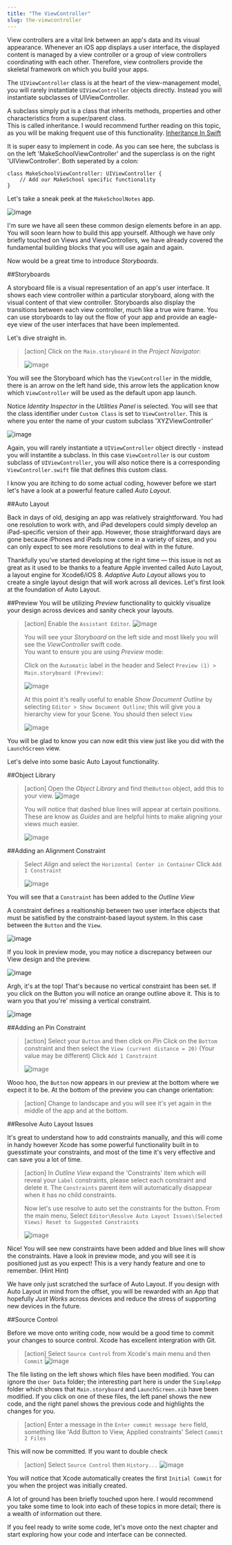 ```yaml
---
title: "The ViewController"
slug: the-viewcontroller
---     
```


View controllers are a vital link between an app's data and its visual appearance. Whenever an iOS app displays a user interface, the displayed content is managed by a view controller or a group of view controllers coordinating with each other. Therefore, view controllers provide the skeletal framework on which you build your apps.

The `UIViewController` class is at the heart of the view-management model, you will rarely instantiate `UIViewController` objects directly. Instead you will instantiate subclasses of UIViewController.

A subclass simply put is a class that inherits methods, properties and other characteristics from a super/parent class.  
This is called inheritance. I would recommend further reading on this topic, as you will be making frequent use of this functionality. [Inheritance In Swift](https://developer.apple.com/library/ios/documentation/Swift/Conceptual/Swift_Programming_Language/Inheritance.html)

It is super easy to implement in code. As you can see here, the subclass is on the left 'MakeSchoolViewController' and the superclass is on the right 'UIViewController'. Both seperated by a colon: 

	class MakeSchoolViewController: UIViewController {
		// Add our MakeSchool specific functionality
	}

Let's take a sneak peek at the `MakeSchoolNotes` app.

![image](makeschool_notes_preview.png)

I'm sure we have all seen these common design elements before in an app. You will soon learn how to build this app yourself. 
Although we have only briefly touched on Views and ViewControllers, we have already covered the fundamental building blocks that you will use again and again.

Now would be a great time to introduce *Storyboards*.

##Storyboards
 
A storyboard file is a visual representation of an app's user interface. It shows each view controller within a particular storyboard, along with the visual content of that view controller. Storyboards also display the transitions between each view controller, much like a true wire frame. You can use storyboards to lay out the flow of your app and provide an eagle-eye view of the user interfaces that have been implemented.

Let's dive straight in. 

> [action]
> Click on the `Main.storyboard` in the *Project Navigator*:
>
> ![image](storyboard_1.png)

You will see the Storyboard which has the `ViewController` in the middle, there is an arrow on the left hand side, this arrow lets the application know which `ViewController` will be used as the default 
upon app launch.

Notice *Identity Inspector* in the *Utilities Panel* is selected. You will see that the class identifier under `Custom Class` is set to `ViewController`. This is where you enter the name of your custom subclass 'XYZViewController'

![image](identity_inspector.png)

Again, you will rarely instantiate a `UIViewController` object directly - instead you will instantite a subclass. In this case `ViewController` is our custom subclass of `UIViewController`, you will also
notice there is a corresponding `ViewController.swift` file that defines this custom class.

I know you are itching to do some actual coding, however before we start let's have a look at a powerful feature called *Auto Layout*.

##Auto Layout

Back in days of old, desiging an app was relatively straightforward.  You had one resolution to work with, and iPad developers could simply develop an iPad-specific version of their app. However, those straightforward days 
are gone because iPhones and iPads now come in a variety of sizes, and you can only expect to see more resolutions to deal with in the future.

Thankfully you've started developing at the right time — this issue is not as great as it used to be thanks to a feature Apple invented called Auto Layout, a layout engine for Xcode6/iOS 8. *Adaptive Auto Layout* allows you to create a single layout design that will work across all devices. Let's first look at the foundation of Auto Layout.

##Preview
You will be utilizing *Preview* functionality to quickly visualize your design across devices and sanity check your layouts.

> [action]
> Enable the `Assistant Editor`.
> ![image](assistant_editor.png)
>
> You will see your *Storyboard* on the left side and most likely you will see the *ViewController* swift code.  
> You want to ensure you are using *Preview* mode: 
>
> Click on the `Automatic` label in the header and Select `Preview (1) > Main.storyboard (Preview)`:
>
> ![image](assistant_select_preview.png)
>
> At this point it's really useful to enable *Show Document Outline* by selecting `Editor > Show Document Outline`; this will give you a hierarchy view for your Scene. You should then select `View`
>
> ![image](storyboard_outline_preview.png)

You will be glad to know you can now edit this view just like you did with the `LaunchScreen` view.

Let's delve into some basic Auto Layout functionality.

##Object Library

> [action]
> Open the *Object Library* and find the`Button` object, add this to your view.
> ![image](object_library.png)
>
> You will notice that dashed blue lines will appear at certain positions. These are know as *Guides* and are helpful hints to make aligning your views much easier.
> 
> ![image](view_guidelines.png)

##Adding an Alignment Constraint

> Select *Align* and select the `Horizontal Center in Container`
> Click `Add 1 Constraint`
>
> ![image](constraint_align.png)
 
You will see that a `Constraint` has been added to the *Outline View*
  
A constraint defines a realtionship between two user interface objects that must be satisfied by the constraint-based
layout system.  In this case between the `Button` and the `View`.
 
![image](outline_constraint.png)

If you look in preview mode, you may notice a discrepancy between our View design and the preview.

![image](preview_wrong.png)

Argh, it's at the top! That's because no vertical constraint has been set.  If you click on the Button you will notice an orange outline above it. This is to warn you that you're' missing a vertical constraint.

![image](constraint_warning.png)

##Adding an Pin Constraint

> [action]
> Select your `Button` and then click on *Pin*
> Click on the `Bottom` constraint and then select the `View (current distance = 20)` (Your value may be different)
> Click `Add 1 Constraint`
>
> ![image](constraint_pin.png)

Wooo hoo, the `Button` now appears in our preview at the bottom where we expect it to be. At the bottom of the preview you can change orientation: 

> [action] 
> Change to landscape and you will see it's yet again in the middle of the app and at the bottom.

##Resolve Auto Layout Issues

It's great to understand how to add constraints manually, and this will come in handy however Xcode has some powerful functionality built in to guesstimate your constraints,
and most of the time it's very effective and can save you a lot of time.

> [action]
> In *Outline View* expand the 'Constraints' item which will reveal your `Label` constraints, please select each constraint and delete it.  The `Constraints` parent item will automatically
> disappear when it has no child constraints.
>
> Now let's use resolve to auto set the constraints for the button.
> From the main menu, Select `Editor\Resolve Auto Layout Issues\(Selected Views) Reset to Suggested Constraints`
>
> ![image](reset_constraints.png)

Nice! You will see new constraints have been added and blue lines will show the constraints. Have a look in preview mode, and you will see it is positioned
just as you expect! This is a very handy feature and one to remember. (Hint Hint)

We have only just scratched the surface of Auto Layout. If you design with Auto Layout in mind from the offset, you will be rewarded with an App that hopefully *Just Works* across devices and 
reduce the stress of supporting new devices in the future.

##Source Control

Before we move onto writing code, now would be a good time to commit your changes to source control. Xcode has excellent intergration with Git.

> [action]
> Select `Source Control` from Xcode's main menu and then `Commit`
> ![image](xcode_commit.png)
 
The file listing on the left shows which files have been modified. You can ignore the `User Data` folder; the interesting part here is under the `SimpleApp` folder which shows that `Main.storyboard` 
and `LaunchScreen.xib` have been modified. If you click on one of these files, the left panel shows the new code, and the right panel shows the previous code and highlights the changes for you.

> [action]
> Enter a message in the `Enter commit message here` field, something like 'Add Button to View, Applied constraints'
> Select `Commit 2 Files`
 
This will now be committed. If you want to double check
 
> [action]
> Select `Source Control` then `History...`
> ![image](xcode_history.png)
 
You will notice that Xcode automatically creates the first `Initial Commit` for you when the project was initially created.

A lot of ground has been briefly touched upon here. I would recommend you take some time to look into each of these topics in more detail; there is a wealth of
information out there.

If you feel ready to write some code, let's move onto the next chapter and start exploring how your code and interface can be connected.


